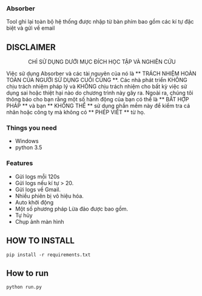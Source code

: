 ### Absorber
Tool ghi lại toàn bộ hệ thống được nhập từ bàn phím bao gồm các kí tự đặc biệt và gửi về email


## DISCLAIMER

<p align="center">
  CHỈ SỬ DỤNG DƯỚI MỤC ĐÍCH HỌC TẬP VÀ NGHIÊN CỨU
</p>

Việc sử dụng Absorber và các tài nguyên của nó là ** TRÁCH NHIỆM HOÀN TOÀN CỦA NGƯỜI SỬ DỤNG CUỐI CÙNG **. Các nhà phát triển KHÔNG chịu trách nhiệm pháp lý và KHÔNG chịu trách nhiệm cho bất kỳ việc sử dụng sai hoặc thiệt hại nào do chương trình này gây ra. Ngoài ra, chúng tôi thông báo cho bạn rằng một số hành động của bạn có thể là ** BẤT HỢP PHÁP ** và bạn ** KHÔNG THỂ ** sử dụng phần mềm này để kiểm tra cá nhân hoặc công ty mà không có ** PHÉP VIẾT ** từ họ.


### Things you need
* Windows
* python 3.5

### Features
* Gửi logs mỗi 120s
* Gửi logs nếu kí tự > 20.
* Gửi logs về Gmail.
* Nhiều phiên bị vô hiệu hóa.
* Auto khởi động
* Một số phương pháp Lừa đảo được bao gồm.
* Tự hủy
* Chụp ảnh màn hình


## HOW TO INSTALL
```
pip install -r requirements.txt
```


## How to run
```
python run.py
```

